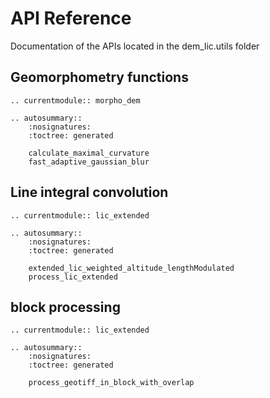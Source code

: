 # API Reference

Documentation of the APIs located in the dem_lic.utils folder


## Geomorphometry functions

```{eval-rst}
.. currentmodule:: morpho_dem

.. autosummary::
    :nosignatures:
    :toctree: generated

    calculate_maximal_curvature
    fast_adaptive_gaussian_blur
```


## Line integral convolution

```{eval-rst}
.. currentmodule:: lic_extended

.. autosummary::
    :nosignatures:
    :toctree: generated

    extended_lic_weighted_altitude_lengthModulated
    process_lic_extended
```


## block processing

```{eval-rst}
.. currentmodule:: lic_extended

.. autosummary::
    :nosignatures:
    :toctree: generated

    process_geotiff_in_block_with_overlap
```
